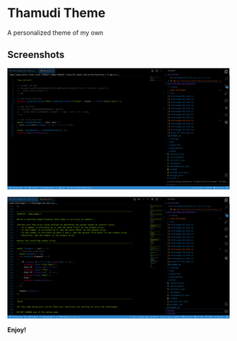 # Thamudi Theme

A personalized theme of my own

## Screenshots
![Alt text](images/screenshots/1.png "a title")

![Alt text](images/screenshots/2.png "a title")

**Enjoy!**
